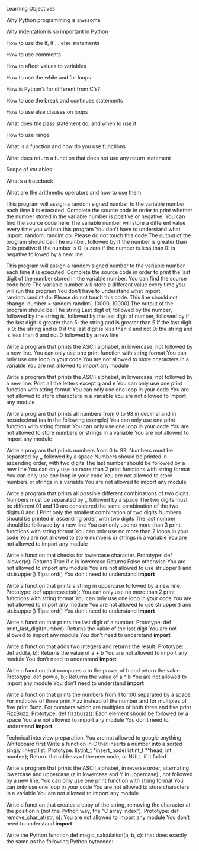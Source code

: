 Learning Objectives

Why Python programming is awesome

Why indentation is so important in Python

How to use the if, if ... else statements

How to use comments

How to affect values to variables

How to use the while and for loops

How is Python’s for different from C‘s?

How to use the break and continues statements

How to use else clauses on loops

What does the pass statement do, and when to use it

How to use range

What is a function and how do you use functions

What does return a function that does not use any return statement

Scope of variables

What’s a traceback

What are the arithmetic operators and how to use them


This program will assign a random signed number to the variable number each time it is executed. Complete the source code in order to print whether the number stored in the variable number is positive or negative.
  You can find the source code here
  The variable number will store a different value every time you will run this program
  You don’t have to understand what import, random. randint do. Please do not touch this code
  The output of the program should be:
   The number, followed by
    if the number is greater than 0: is positive
    if the number is 0: is zero
    if the number is less than 0: is negative
   followed by a new line
   
This program will assign a random signed number to the variable number each time it is executed. Complete the source code in order to print the last digit of the number stored in the variable number.
  You can find the source code here
  The variable number will store a different value every time you will run this program
  You don’t have to understand what import, random.randint do. Please do not touch this code. This line should not change: number = random.randint(-10000, 10000)
  The output of the program should be:
   The string Last digit of, followed by
   the number, followed by
   the string is, followed by the last digit of number, followed by
    if the last digit is greater than 5: the string and is greater than 5
    if the last digit is 0: the string and is 0
    if the last digit is less than 6 and not 0: the string and is less than 6 and not 0
   followed by a new line
   
Write a program that prints the ASCII alphabet, in lowercase, not followed by a new line.
  You can only use one print function with string format
  You can only use one loop in your code
  You are not allowed to store characters in a variable
  You are not allowed to import any module
  
Write a program that prints the ASCII alphabet, in lowercase, not followed by a new line.
  Print all the letters except q and e
  You can only use one print function with string format
  You can only use one loop in your code
  You are not allowed to store characters in a variable
  You are not allowed to import any module
  
Write a program that prints all numbers from 0 to 98 in decimal and in hexadecimal (as in the following example)
  You can only use one print function with string format
  You can only use one loop in your code
  You are not allowed to store numbers or strings in a variable
  You are not allowed to import any module
  
Write a program that prints numbers from 0 to 99.
  Numbers must be separated by ,, followed by a space
  Numbers should be printed in ascending order, with two digits
  The last number should be followed by a new line
  You can only use no more than 2 print functions with string format
  You can only use one loop in your code
  You are not allowed to store numbers or strings in a variable
  You are not allowed to import any module
  
Write a program that prints all possible different combinations of two digits.
  Numbers must be separated by ,, followed by a space
  The two digits must be different
  01 and 10 are considered the same combination of the two digits 0 and 1
  Print only the smallest combination of two digits
  Numbers should be printed in ascending order, with two digits
  The last number should be followed by a new line
  You can only use no more than 3 print functions with string format
  You can only use no more than 2 loops in your code
  You are not allowed to store numbers or strings in a variable
  You are not allowed to import any module
  
Write a function that checks for lowercase character.
  Prototype: def islower(c):
  Returns True if c is lowercase
  Returns False otherwise
  You are not allowed to import any module
  You are not allowed to use str.upper() and str.isupper()
  Tips: ord()
You don’t need to understand __import__

Write a function that prints a string in uppercase followed by a new line.
  Prototype: def uppercase(str):
  You can only use no more than 2 print functions with string format
  You can only use one loop in your code
  You are not allowed to import any module
  You are not allowed to use str.upper() and str.isupper()
  Tips: ord()
You don’t need to understand __import__

Write a function that prints the last digit of a number.
  Prototype: def print_last_digit(number):
  Returns the value of the last digit
  You are not allowed to import any module
You don’t need to understand __import__

Write a function that adds two integers and returns the result.
  Prototype: def add(a, b):
  Returns the value of a + b
  You are not allowed to import any module
You don’t need to understand __import__

Write a function that computes a to the power of b and return the value.
  Prototype: def pow(a, b):
  Returns the value of a ^ b
  You are not allowed to import any module
You don’t need to understand __import__

Write a function that prints the numbers from 1 to 100 separated by a space.
  For multiples of three print Fizz instead of the number and for multiples of five print Buzz.
  For numbers which are multiples of both three and five print FizzBuzz.
  Prototype: def fizzbuzz():
  Each element should be followed by a space
  You are not allowed to import any module
You don’t need to understand __import__

Technical interview preparation:
  You are not allowed to google anything
  Whiteboard first
Write a function in C that inserts a number into a sorted singly linked list.
  Prototype: listint_t *insert_node(listint_t **head, int number);
  Return: the address of the new node, or NULL if it failed
  
Write a program that prints the ASCII alphabet, in reverse order, alternating lowercase and uppercase (z in lowercase and Y in uppercase) , not followed by a new line.
  You can only use one print function with string format
  You can only use one loop in your code
  You are not allowed to store characters in a variable
  You are not allowed to import any module
  
Write a function that creates a copy of the string, removing the character at the position n (not the Python way, the “C array index”).
  Prototype: def remove_char_at(str, n):
  You are not allowed to import any module
You don’t need to understand __import__

Write the Python function def magic_calculation(a, b, c): that does exactly the same as the following Python bytecode:
